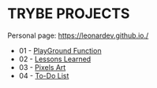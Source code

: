 # TRYBE PROJECTS

Personal page: https://leonardev.github.io./

- 01 - [PlayGround Function]()
- 02 - [Lessons Learned]()
- 03 - [Pixels Art]()
- 04 - [To-Do List]()

